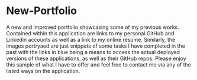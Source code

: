 # New-Portfolio
A new and improved portfolio showcasing some of my previous works.
Contained within this application are links to my personal GitHub and Linkedin accounts as well as a link to my online resume.
Similarly, the images portryaed are just snippets of some tasks I have completed in the past with the links in blue being 
a means to access the actual deployed versions of these applications, as well as their GitHub repos.
Please enjoy this sample of what I have to offer and feel free to contact me via any of the listed ways on the application.

